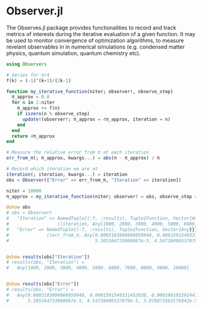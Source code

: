 # Observer.jl

The Observes.jl package provides functionalities to record and track metrics of interests during the iterative evaluation
of a given function. It may be used to monitor convergence of optimization algorithms, to measure revelant observables in
in numerical simulations (e.g. condensed matter physics, quantum simulation, quantum chemistry etc).

```julia
using Observers

# Series for π/4
f(k) = (-1)^(k+1)/(2k-1)

function my_iterative_function(niter; observer!, observe_step)
  π_approx = 0.0
  for n in 1:niter
    π_approx += f(n)
    if iszero(n % observe_step)
      update!(observer!; π_approx = 4π_approx, iteration = n)
    end
  end
  return 4π_approx
end

# Measure the relative error from π at each iteration
err_from_π(; π_approx, kwargs...) = abs(π - π_approx) / π

# Record which iteration we are at
iteration(; iteration, kwargs...) = iteration
obs = Observer(["Error" => err_from_π, "Iteration" => iteration])

niter = 10000
π_approx = my_iterative_function(niter; observer! = obs, observe_step = 1000)

@show obs
# obs = Observer(
#   "Iteration" => NamedTuple{(:f, :results), Tuple{Function, Vector{Any}}}
#                  ((iteration, Any[1000, 2000, 3000, 4000, 5000, 6000, 7000, 8000, 9000, 10000])), 
#   "Error" => NamedTuple{(:f, :results), Tuple{Function, Vector{Any}}}
#              ((err_from_π, Any[0.0003183098066059948, 0.0001591549331452938, 0.00010610329244741256, 7.957747030096378e-5, 6.366197660078155e-5, 
#                                5.305164733068067e-5, 4.54728406537879e-5, 3.978873562176942e-5, 3.536776502730045e-5, 3.18309885415475e-5])))


@show results(obs["Iteration"])
# results(obs, "Iteration") = 
#   Any[1000, 2000, 3000, 4000, 5000, 6000, 7000, 8000, 9000, 10000]


@show results(obs["Error"])
# results(obs, "Error") = 
#   Any[0.0003183098066059948, 0.0001591549331452938, 0.00010610329244741256, 7.957747030096378e-5, 6.366197660078155e-5, 
#       5.305164733068067e-5, 4.54728406537879e-5, 3.978873562176942e-5, 3.536776502730045e-5, 3.18309885415475e-5]
```
